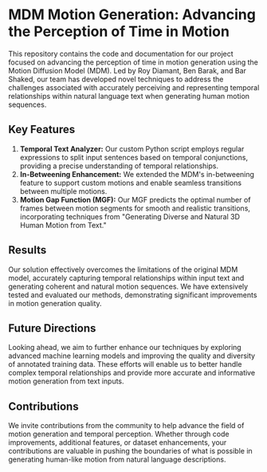 # MDM Motion Generation: Advancing the Perception of Time in Motion

This repository contains the code and documentation for our project focused on advancing the perception of time in motion generation using the Motion Diffusion Model (MDM). Led by Roy Diamant, Ben Barak, and Bar Shaked, our team has developed novel techniques to address the challenges associated with accurately perceiving and representing temporal relationships within natural language text when generating human motion sequences.

## Key Features

1. **Temporal Text Analyzer:** Our custom Python script employs regular expressions to split input sentences based on temporal conjunctions, providing a precise understanding of temporal relationships.
2. **In-Betweening Enhancement:** We extended the MDM's in-betweening feature to support custom motions and enable seamless transitions between multiple motions.
3. **Motion Gap Function (MGF):** Our MGF predicts the optimal number of frames between motion segments for smooth and realistic transitions, incorporating techniques from "Generating Diverse and Natural 3D Human Motion from Text."

## Results

Our solution effectively overcomes the limitations of the original MDM model, accurately capturing temporal relationships within input text and generating coherent and natural motion sequences. We have extensively tested and evaluated our methods, demonstrating significant improvements in motion generation quality.

## Future Directions

Looking ahead, we aim to further enhance our techniques by exploring advanced machine learning models and improving the quality and diversity of annotated training data. These efforts will enable us to better handle complex temporal relationships and provide more accurate and informative motion generation from text inputs.

## Contributions

We invite contributions from the community to help advance the field of motion generation and temporal perception. Whether through code improvements, additional features, or dataset enhancements, your contributions are valuable in pushing the boundaries of what is possible in generating human-like motion from natural language descriptions.
